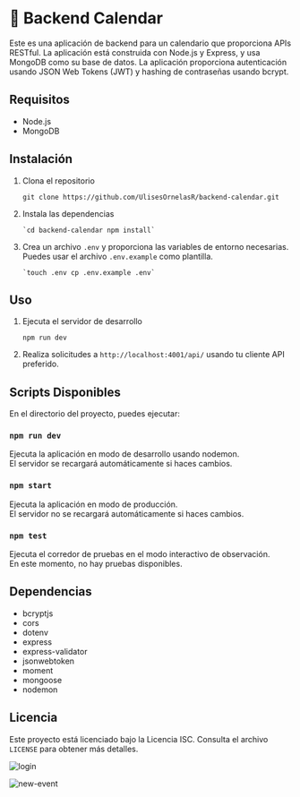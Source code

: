 # 📅 Backend Calendar

Este es una aplicación de backend para un calendario que proporciona APIs RESTful. La aplicación está construida con Node.js y Express, y usa MongoDB como su base de datos. La aplicación proporciona autenticación usando JSON Web Tokens (JWT) y hashing de contraseñas usando bcrypt.

## Requisitos

- Node.js
- MongoDB

## Instalación

1.  Clona el repositorio

    `git clone https://github.com/UlisesOrnelasR/backend-calendar.git`

2.  Instala las dependencias

        `cd backend-calendar npm install`

3.  Crea un archivo `.env` y proporciona las variables de entorno necesarias. Puedes usar el archivo `.env.example` como plantilla.

        `touch .env cp .env.example .env`

## Uso

1.  Ejecuta el servidor de desarrollo

    `npm run dev`

2.  Realiza solicitudes a `http://localhost:4001/api/` usando tu cliente API preferido.

## Scripts Disponibles

En el directorio del proyecto, puedes ejecutar:

### `npm run dev`

Ejecuta la aplicación en modo de desarrollo usando nodemon.  
El servidor se recargará automáticamente si haces cambios.

### `npm start`

Ejecuta la aplicación en modo de producción.  
El servidor no se recargará automáticamente si haces cambios.

### `npm test`

Ejecuta el corredor de pruebas en el modo interactivo de observación.  
En este momento, no hay pruebas disponibles.

## Dependencias

- bcryptjs
- cors
- dotenv
- express
- express-validator
- jsonwebtoken
- moment
- mongoose
- nodemon

## Licencia

Este proyecto está licenciado bajo la Licencia ISC. Consulta el archivo `LICENSE` para obtener más detalles.

![login](https://github.com/UlisesOrnelasR/backend-calendar/assets/99143567/fe8c9dde-e277-4352-92c9-d5cc45ca6ec2)

![new-event](https://github.com/UlisesOrnelasR/backend-calendar/assets/99143567/d95833bb-5d05-41d7-ab38-c5ea8c327298)


